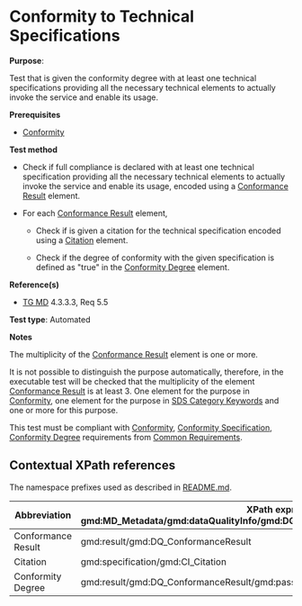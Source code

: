 # Conformity to Technical Specifications

**Purpose**: 

Test that is given the conformity degree with at least one technical specifications providing all the necessary technical elements to actually invoke the service and enable its usage.

**Prerequisites**

* [Conformity](../common/conformity.md)

**Test method**

* Check if full compliance is declared with at least one technical specification providing all the necessary technical elements to actually invoke the service and enable its usage, encoded using a [Conformance Result](#ConformanceResult) element.

* For each [Conformance Result](#ConformanceResult) element,

    * Check if is given a citation for the technical specification encoded using a  [Citation](#citation) element.

    * Check if the degree of conformity with the given specification is defined as "true" in the [Conformity Degree](#conformityDegree) element.

**Reference(s)**

* [TG MD](./README.md#ref_TG_MD) 4.3.3.3, Req 5.5

**Test type**: Automated

**Notes**

The multiplicity of the [Conformance Result](#ConformanceResult) element is one or more.

It is not possible to distinguish the purpose automatically, therefore, in the executable test will be checked that the multiplicity of the element [Conformance Result](#ConformanceResult) is at least 3. One element for the purpose in [Conformity](./conformity.md), one element for the purpose in [SDS Category Keywords](./sds-category.md) and one or more for this purpose.

This test must be compliant with [Conformity](../common/conformity.md), [Conformity Specification](../common/conformity-specification.md), [Conformity Degree](../common/conformity-degree.md) requirements from [Common Requirements](../common/README.md).

## Contextual XPath references

The namespace prefixes used as described in [README.md](./README.md#namespaces).

Abbreviation                                   |  XPath expression (relative to gmd:MD_Metadata/gmd:dataQualityInfo/gmd:DQ_DataQuality/gmd:report/gmd:DQ_DomainConsistency)
-----------------------------------------------| -------------------------------------------------------------------------
<a name="ConformanceResult"></a> Conformance Result   | gmd:result/gmd:DQ_ConformanceResult
<a name="citation"></a> Citation  | gmd:specification/gmd:CI_Citation
<a name="conformityDegree"></a> Conformity Degree | gmd:result/gmd:DQ_ConformanceResult/gmd:pass/gco:Boolean


